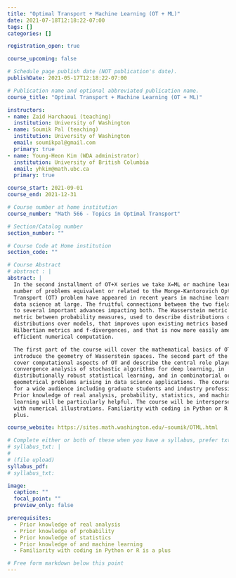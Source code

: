 ```yaml
---
title: "Optimal Transport + Machine Learning (OT + ML)"
date: 2021-07-18T12:18:22-07:00
tags: []
categories: []

registration_open: true

course_upcoming: false

# Schedule page publish date (NOT publication's date).
publishDate: 2021-05-17T12:18:22-07:00

# Publication name and optional abbreviated publication name.
course_title: "Optimal Transport + Machine Learning (OT + ML)"

instructors:
- name: Zaid Harchaoui (teaching)
  institution: University of Washington
- name: Soumik Pal (teaching)
  institution: University of Washington
  email: soumikpal@gmail.com
  primary: true
- name: Young-Heon Kim (WDA administrator)
  institution: University of British Columbia
  email: yhkim@math.ubc.ca
  primary: true

course_start: 2021-09-01
course_end: 2021-12-31

# Course number at home institution
course_number: "Math 566 - Topics in Optimal Transport"

# Section/Catalog number
section_number: ""

# Course Code at Home institution
section_code: ""

# Course Abstract
# abstract : |
abstract: |
  In the second installment of OT+X series we take X=ML or machine learning. A
  number of problems equivalent or related to the Monge-Kantorovich Optimal
  Transport (OT) problem have appeared in recent years in machine learning, and
  data science at large. The fruitful connections between the two fields have led
  to several important advances impacting both. The Wasserstein metric defines a
  metric between probability measures, used to describe distributions over data or
  distributions over models, that improves upon existing metrics based on
  Hilbertian metrics and f-divergences, and that is now more easily amenable to
  efficient numerical computation.

  The first part of the course will cover the mathematical basics of OT and
  introduce the geometry of Wasserstein spaces. The second part of the course will
  cover computational aspects of OT and describe the central role played by OT in
  convergence analysis of stochastic algorithms for deep learning, in
  distributionally robust statistical learning, and in combinatorial or
  geometrical problems arising in data science applications. The course is meant
  for a wide audience including graduate students and industry professionals.
  Prior knowledge of real analysis, probability, statistics, and machine
  learning will be particularly helpful. The course will be interspersed
  with numerical illustrations. Familiarity with coding in Python or R is a
  plus.

course_website: https://sites.math.washington.edu/~soumik/OTML.html

# Complete either or both of these when you have a syllabus, prefer txt!
# syllabus_txt: |
#
# (file upload)
syllabus_pdf:
# syllabus_txt:

image:
  caption: ""
  focal_point: ""
  preview_only: false

prerequisites:
  - Prior knowledge of real analysis
  - Prior knowledge of probability
  - Prior knowledge of statistics
  - Prior knowledge of and machine learning
  - Familiarity with coding in Python or R is a plus

# Free form markdown below this point
---
```


